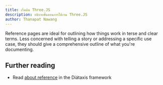 ```yaml
---
title: เริ่มต้น Three.JS
description: อธิบายขั้นตอนการใช้งาน Three.JS
author: Thanapat Nawang
---
```


Reference pages are ideal for outlining how things work in terse and clear terms.
Less concerned with telling a story or addressing a specific use case, they should give a comprehensive outline of what you're documenting.

## Further reading

- Read [about reference](https://diataxis.fr/reference/) in the Diátaxis framework
